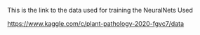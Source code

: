 This is the link to the data used for training the NeuralNets Used

https://www.kaggle.com/c/plant-pathology-2020-fgvc7/data
